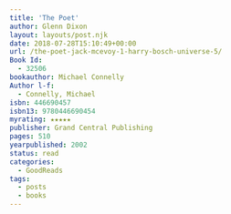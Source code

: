 ```yaml
---
title: 'The Poet'
author: Glenn Dixon
layout: layouts/post.njk
date: 2018-07-28T15:10:49+00:00
url: /the-poet-jack-mcevoy-1-harry-bosch-universe-5/
Book Id:
  - 32506
bookauthor: Michael Connelly
Author l-f:
  - Connelly, Michael
isbn: 446690457
isbn13: 9780446690454
myrating: ★★★★★
publisher: Grand Central Publishing
pages: 510
yearpublished: 2002
status: read
categories:
  - GoodReads
tags:
  - posts
  - books
---
```

